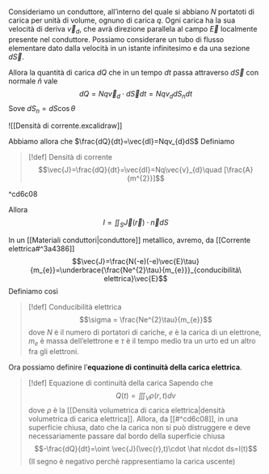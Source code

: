 Consideriamo un conduttore, all’interno del quale si abbiano $N$ portatoti di carica per unità di volume, ognuno di carica $q$.
Ogni carica ha la sua velocità di deriva $\vec{v}_{d}$, che avrà direzione parallela al campo $\vec{E}$ localmente presente nel conduttore. 
Possiamo considerare un tubo di flusso elementare dato dalla velocità in un istante infinitesimo e da una sezione $d\vec{S}$.

Allora la quantità di carica $dQ$ che in un tempo $dt$ passa attraverso $d\vec{S}$ con normale $\hat{n}$ vale
$$dQ = Nq\vec{v}_{d}\cdot d\vec{S}dt=Nqv_{d}dS_{n}dt$$
Sove $dS_{n}=dS\cos \theta$

![[Densità di corrente.excalidraw]]

Abbiamo allora che $\frac{dQ}{dt}=\vec{dI}=Nqv_{d}dS$
Definiamo

>[!def] Densità di corrente
>$$\vec{J}=\frac{dQ}{dt}=\vec{dI}=Nq\vec{v}_{d}\quad [\frac{A}{m^{2}}]$$

^cd6c08

Allora $$I = \iint_{S}\vec{J}(\vec{r})\cdot \vec{n}dS$$


In un [[Materiali conduttori|conduttore]] metallico, avremo, da [[Corrente elettrica#^3a4386]]
$$\vec{J}=\frac{N(-e)(-e)\vec{E}\tau}{m_{e}}=\underbrace{\frac{Ne^{2}\tau}{m_{e}}}_{conducibilità\ elettrica}\vec{E}$$
Definiamo così
>[!def] Conducibilità elettrica
>$$\sigma = \frac{Ne^{2}\tau}{m_{e}}$$
>dove $N$ è il numero di portatori di cariche, $e$ è la carica di un elettrone, $m_{e}$ è massa dell’elettrone e $\tau$ è il tempo medio tra un urto ed un altro fra gli elettroni.

Ora possiamo definire l’**equazione di continuità della carica elettrica**.
>[!def] Equazione di continuità della carica
>Sapendo che $$Q(t)=\iiint_V\rho({r,t})dv$$
>dove $\rho$ è la [[Densità volumetrica di carica elettrica|densità volumetrica di carica elettrica]].
>Allora, da [[#^cd6c08]], in una superficie chiusa, dato che la carica non si può distruggere e deve necessariamente passare dal bordo della superficie chiusa
>$$-\frac{dQ}{dt}=\oint \vec{J}(\vec{r},t)\cdot \hat n\cdot ds=I(t)$$
>(Il segno è negativo perchè rappresentiamo la carica uscente)
